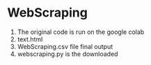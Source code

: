 # WebScraping

1. The original code is run on the google colab
2. text.html
3. WebScraping.csv file final output
4. webscraping.py is the downloaded 

